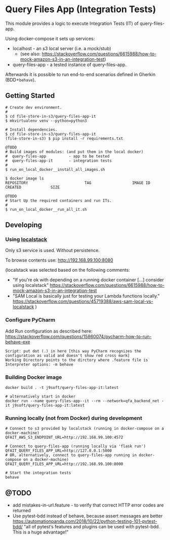 # Query Files App (Integration Tests)

This module provides a logic to execute Integration Tests (IT) of query-files-app.

Using docker-compose it sets up services:
- localhost - an s3 local server (i.e. a mock/stub) 
    - (see also: https://stackoverflow.com/questions/6615988/how-to-mock-amazon-s3-in-an-integration-test)
- query-files-app - a tested instance of query-files-app.

Afterwards it is possible to run end-to-end scenarios defined in Gherkin (BDD+`behave`).

## Getting Started

```
# Create dev environment.
#
$ cd file-store-in-s3/query-files-app-it
$ mkvirtualenv venv --python=python3

# Install dependencies.
$ cd file-store-in-s3/query-files-app-it
(file-store-in-s3) $ pip install -r requirements.txt

@TODO
# Build images of modules: (and put them in the local docker)
#  query-files-app          - app to be tested
#  query-files-app-it       - integration tests
#
$ run_on_local_docker__install_all_images.sh 

$ docker image ls
REPOSITORY                         TAG                  IMAGE ID            CREATED             SIZE

@TODO
# Start Up the required containers and run ITs.
#
$ run_on_local_docker__run_all_it.sh 
```

## Developing

### Using [localstack](https://github.com/localstack/localstack)

Only s3 service is used. Without persistence.

To browse contents use: http://192.168.99.100:8080

(localstack was selected based on the following comments: 
- "If you're ok with depending on a running docker container [...] consider using localstack" https://stackoverflow.com/questions/6615988/how-to-mock-amazon-s3-in-an-integration-test
- "SAM Local is basically just for testing your Lambda functions locally." https://stackoverflow.com/questions/45719388/aws-sam-local-vs-localstack
)

### Configure PyCharm

Add Run configuration as described here: https://stackoverflow.com/questions/15860074/pycharm-how-to-run-behave-exe
```
Script: put dot (.) in here [this way PyCharm recognizes the configuration as valid and doesn't show red cross mark]
Working Directory points to the dirctory where .feature file is
Interpreter options: -m behave
```

### Building Docker image

```
docker build . -t j9soft/query-files-app-it:latest

# alternatively start in docker
docker run --name query-files-app--it --rm --network=qfa_backend_net -it j9soft/query-files-app-it:latest
```

### Running locally (not from Docker) during development

```
# Connect to s3 provided by localstack (running in docker-compose on a docker-machine) 
QFAIT_AWS_S3_ENDPOINT_URL=http://192.168.99.100:4572

# Connect to query-files-app (running locally via 'flask run')
QFAIT_QUERY_FILES_APP_URL=http://127.0.0.1:5000
# OR, alternatively, connect to query-files-app running in docker-compose on a docker-machine)
QFAIT_QUERY_FILES_APP_URL=http://192.168.99.100:8000

# Start the integration tests
behave
```

## @TODO

- add mistakes-in-url.feature - to verify that correct HTTP error codes are returned
- Use pytest-bdd instead of behave, because assert messages are better
  https://automationpanda.com/2018/10/22/python-testing-101-pytest-bdd/
  "all of pytest‘s features and plugins can be used with pytest-bdd. This is a huge advantage!"
